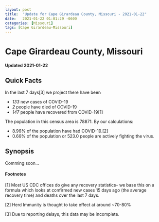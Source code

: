 ```yaml
---
layout: post
title:  "Update for Cape Girardeau County, Missouri - 2021-01-22"
date:   2021-01-22 01:01:29 -0600
categories: [Missouri]
tags: [Cape Girardeau-Missouri]
---
```


# Cape Girardeau County, Missouri
#### Updated 2021-01-22

## Quick Facts

In the last 7 days[3] we project there have been
- *133* new cases of COVID-19
- *2* people have died of COVID-19
- *147* people have recovered from COVID-19[1]

The population in this census area is 78871. By our calculations:
- 8.96% of the population have had COVID-19.[2]
- 0.66% of the population or 523.0 people are actively fighting the virus.

## Synopsis

Comming soon...


#### Footnotes

[1] Most US CDC offices do give any recovery statistics- we base this on a formula which looks at confirmed new cases
15 days ago (the average recovery time) and deaths over the last 7 days.

[2] Herd Immunity is thought to take effect at around ~70-80%

[3] Due to reporting delays, this data may be incomplete.
 
    
